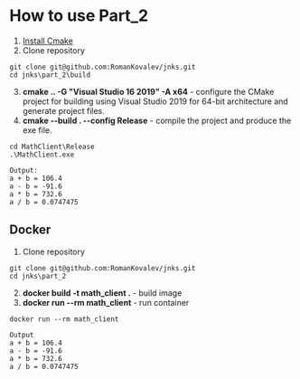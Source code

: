 # How to use Part_2

1. [Install Cmake](https://cmake.org/download/)
2. Clone repository
```
git clone git@github.com:RomanKovalev/jnks.git
cd jnks\part_2\build
``` 
3. **cmake .. -G "Visual Studio 16 2019" -A x64** - configure the CMake project for building using Visual Studio 2019 for 64-bit architecture and generate project files.
4. **cmake --build . --config Release** - compile the project and produce the exe file.
```
cd MathClient\Release
.\MathClient.exe

Output:
a + b = 106.4
a - b = -91.6
a * b = 732.6
a / b = 0.0747475
```

## Docker
1. Clone repository
```
git clone git@github.com:RomanKovalev/jnks.git
cd jnks\part_2
``` 
2. **docker build -t math_client .** - build image
3. **docker run --rm math_client** - run container
```
docker run --rm math_client

Output
a + b = 106.4
a - b = -91.6
a * b = 732.6
a / b = 0.0747475
```
